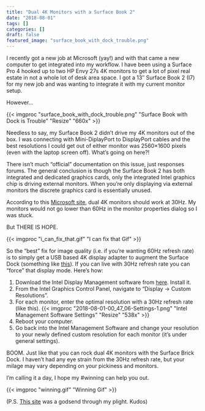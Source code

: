 ```yaml
---
title: "Dual 4K Monitors with a Surface Book 2"
date: "2018-08-01"
tags: []
categories: []
draft: false
featured_image: "surface_book_with_dock_trouble.png"
---
```


I recently got a new job at Microsoft (yay!) and with that came a new computer to get integrated into my workflow. I have been using a Surface Pro 4 hooked up to two HP Envy 27s 4K monitors to get a lot of pixel real estate in not a whole lot of desk area space. I got a 13″ Surface Book 2 (I7) for my new job and was wanting to integrate it with my current monitor setup.

However…

{{< imgproc "surface_book_with_dock_trouble.png" "Surface Book with Dock is Trouble" "Resize" "660x" >}}

Needless to say, my Surface Book 2 didn’t drive my 4K monitors out of the box. I was connecting with Mini-DiplayPort to DisplayPort cables and the best resolutions I could get out of either monitor was 2560×1600 pixels (even with the laptop screen off).  What’s going on here?!

There isn’t much “official” documentation on this issue, just responses forums. The general conclusion is though the Surface Book 2 has both integrated and dedicated graphics cards, only the integrated Intel graphics chip is driving external monitors. When you’re only displaying via external monitors the discrete graphics card is essentially unused.

According to this [Microsoft site](https://support.microsoft.com/en-us/help/4039635/connect-surface-to-a-tv-display-or-projector), dual 4K monitors should work at 30Hz. My monitors would not go lower than 60Hz in the monitor properties dialog so I was stuck.

But THERE IS HOPE.

{{< imgproc "i_can_fix_that.gif" "I can fix that Gif" >}}

So the “best” fix for image quality (i.e. if you’re wanting 60Hz refresh rate) is to simply get a USB based 4K display adapter to augment the Surface Dock (something like [this](https://www.amazon.com/dp/B00NI96S2O/ref=asc_df_B00NI96S2O1527937200000?tag=shopz0d-20&ascsubtag=shopzilla_mp_1108-20&15331094461122356976610080301008005&creative=395261&creativeASIN=B00NI96S2O&linkCode=asn)). If you can live with 30Hz refresh rate you can “force” that display mode. Here’s how:

1. Download the Intel Display Management software from [here](https://www.intel.com/content/www/us/en/support/products/126789/graphics-drivers/graphics-for-8th-generation-intel-processors/intel-uhd-graphics-620.html). Install it.
2. From the Intel Graphics Control Panel, navigate to “Display -> Custom Resolutions”.
3. For each monitor, enter the optimal resolution with a 30Hz refresh rate (like this).
{{< imgproc "2018-08-01-00_47_06-Settings-1.png" "Intel Management Software Settings" "Resize" "538x" >}}
4. Reboot your computer.
5. Go back into the Intel Management Software and change your resolution to your newly defined custom resolution for each monitor (it’s under general settings).

BOOM. Just like that you can rock dual 4K monitors with the Surface Brick Dock. I haven’t had any eye strain from the 30Hz refresh rate, but your milage may vary depending on your pickiness and monitors.

I’m calling it a day, I hope my #winning can help you out.

{{< imgproc "winning.gif" "Winning Gif" >}}

(P.S. [This site](https://dancharblog.wordpress.com/2014/12/20/multi-monitor-docking-with-surface-pro-3-and-lenovo-yoga-3-pro/) was a godsend through my plight. Kudos)